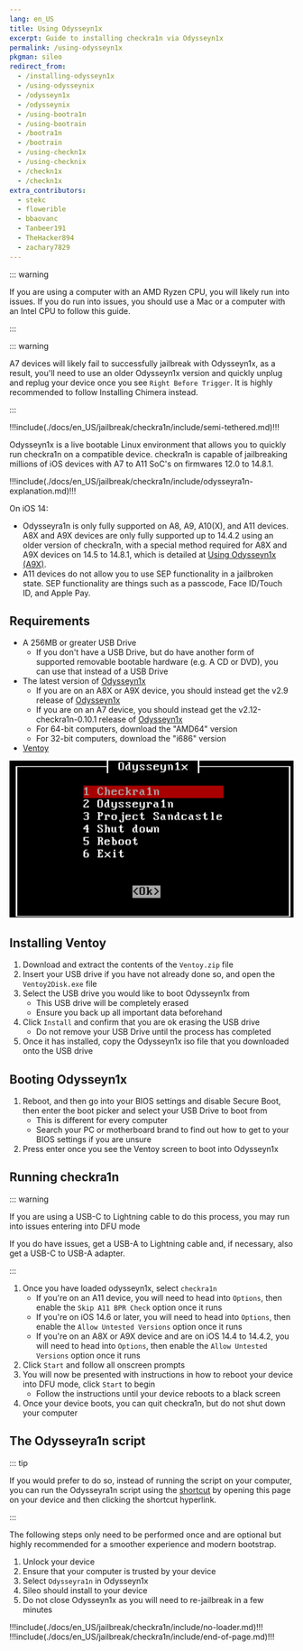 ```yaml
---
lang: en_US
title: Using Odysseyn1x
excerpt: Guide to installing checkra1n via Odysseyn1x
permalink: /using-odysseyn1x
pkgman: sileo
redirect_from:
  - /installing-odysseyn1x
  - /using-odysseynix
  - /odysseyn1x
  - /odysseynix
  - /using-bootra1n
  - /using-bootrain
  - /bootra1n
  - /bootrain
  - /using-checkn1x
  - /using-checknix
  - /checkn1x
  - /checkn1x
extra_contributors:
  - stekc
  - flowerible
  - bbaovanc
  - Tanbeer191
  - TheHacker894
  - zachary7829
---
```


::: warning

If you are using a computer with an AMD Ryzen CPU, you will likely run into issues. If you do run into issues, you should use a Mac or a computer with an Intel CPU to follow this guide.

:::

::: warning

A7 devices will likely fail to successfully jailbreak with Odysseyn1x, as a result, you'll need to use an older Odysseyn1x version and quickly unplug and replug your device once you see `Right Before Trigger`. It is highly recommended to follow <router-link to="/installing-chimera">Installing Chimera</router-link> instead.

:::

!!!include(./docs/en_US/jailbreak/checkra1n/include/semi-tethered.md)!!!

Odysseyn1x is a live bootable Linux environment that allows you to quickly run checkra1n on a compatible device. checkra1n is capable of jailbreaking millions of iOS devices with A7 to A11 SoC's on firmwares 12.0 to 14.8.1.

!!!include(./docs/en_US/jailbreak/checkra1n/include/odysseyra1n-explanation.md)!!!

On iOS 14: 
- Odysseyra1n is only fully supported on A8, A9, A10(X), and A11 devices. A8X and A9X devices are only fully supported up to 14.4.2 using an older version of checkra1n, with a special method required for A8X and A9X devices on 14.5 to 14.8.1, which is detailed at [Using Odysseyn1x (A9X)](/using-odysseyn1x-a9x).
-  A11 devices do not allow you to use SEP functionality in a jailbroken state. SEP functionality are things such as a passcode, Face ID/Touch ID, and Apple Pay.

## Requirements

- A 256MB or greater USB Drive
    - If you don't have a USB Drive, but do have another form of supported removable bootable hardware (e.g. A CD or DVD), you can use that instead of a USB Drive
- The latest version of [Odysseyn1x](https://github.com/raspberryenvoie/odysseyn1x/releases)
    - If you are on an A8X or A9X device, you should instead get the v2.9 release of [Odysseyn1x](https://github.com/raspberryenvoie/odysseyn1x/releases/tag/v2.9)
    - If you are on an A7 device, you should instead get the v2.12-checkra1n-0.10.1 release of [Odysseyn1x](https://github.com/raspberryenvoie/odysseyn1x/releases/tag/v2.12-checkra1n-0.10.1)
    - For 64-bit computers, download the "AMD64" version
    - For 32-bit computers, download the "i686" version
- [Ventoy](https://github.com/ventoy/Ventoy/releases)

![A screenshot of the Odysseyn1x menu](/assets/images/Odysseyn1x.png)

## Installing Ventoy

1. Download and extract the contents of the `Ventoy.zip` file
1. Insert your USB drive if you have not already done so, and open the `Ventoy2Disk.exe` file
1. Select the USB drive you would like to boot Odysseyn1x from
    - This USB drive will be completely erased
    - Ensure you back up all important data beforehand
1. Click `Install` and confirm that you are ok erasing the USB drive
    - Do not remove your USB Drive until the process has completed
1. Once it has installed, copy the Odysseyn1x iso file that you downloaded onto the USB drive

## Booting Odysseyn1x

1. Reboot, and then go into your BIOS settings and disable Secure Boot, then enter the boot picker and select your USB Drive to boot from
    - This is different for every computer
    - Search your PC or motherboard brand to find out how to get to your BIOS settings if you are unsure
1. Press enter once you see the Ventoy screen to boot into Odysseyn1x

## Running checkra1n

::: warning

If you are using a USB-C to Lightning cable to do this process, you may run into issues entering into DFU mode

If you do have issues, get a USB-A to Lightning cable and, if necessary, also get a USB-C to USB-A adapter.

:::

1. Once you have loaded odysseyn1x, select `checkra1n`
    - If you're on an A11 device, you will need to head into `Options`, then enable the `Skip A11 BPR Check` option once it runs
    - If you're on iOS 14.6 or later, you will need to head into `Options`, then enable the `Allow Untested Versions` option once it runs
    - If you're on an A8X or A9X device and are on iOS 14.4 to 14.4.2, you will need to head into `Options`, then enable the `Allow Untested Versions` option once it runs
1. Click `Start` and follow all onscreen prompts
1. You will now be presented with instructions in how to reboot your device into <router-link to="/faq/#what-is-dfu-mode">DFU mode</router-link>, click `Start` to begin
    - Follow the instructions until your device reboots to a black screen
1. Once your device boots, you can quit checkra1n, but do not shut down your computer

## The Odysseyra1n script

::: tip

If you would prefer to do so, instead of running the script on your computer, you can run the Odysseyra1n script using the [shortcut](https://www.icloud.com/shortcuts/8d4e206d568d4aadb624b2a6191a3771) by opening this page on your device and then clicking the shortcut hyperlink.

:::

The following steps only need to be performed once and are optional but highly recommended for a smoother experience and modern bootstrap.

1. Unlock your device
1. Ensure that your computer is trusted by your device
1. Select `Odysseyra1n` in Odysseyn1x
1. Sileo should install to your device
1. Do not close Odysseyn1x as you will need to re-jailbreak in a few minutes

!!!include(./docs/en_US/jailbreak/checkra1n/include/no-loader.md)!!!
!!!include(./docs/en_US/jailbreak/checkra1n/include/end-of-page.md)!!!

